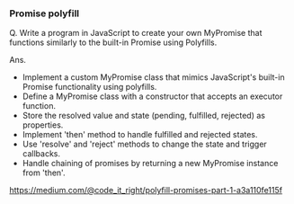 

### Promise polyfill
Q. Write a program in JavaScript to create your own MyPromise that functions similarly to the built-in Promise using Polyfills.

Ans. 
- Implement a custom MyPromise class that mimics JavaScript's built-in Promise functionality using polyfills.
- Define a MyPromise class with a constructor that accepts an executor function.
- Store the resolved value and state (pending, fulfilled, rejected) as properties.
- Implement 'then' method to handle fulfilled and rejected states.
- Use 'resolve' and 'reject' methods to change the state and trigger callbacks.
- Handle chaining of promises by returning a new MyPromise instance from 'then'.

https://medium.com/@code_it_right/polyfill-promises-part-1-a3a110fe115f

